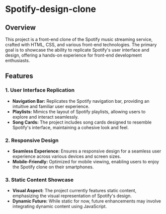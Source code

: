 # Spotify-design-clone

## Overview

This project is a front-end clone of the Spotify music streaming service, crafted with HTML, CSS, and various front-end technologies. The primary goal is to showcase the ability to replicate Spotify's user interface and design, offering a hands-on experience for front-end development enthusiasts.

## Features

### 1. User Interface Replication

- **Navigation Bar:** Replicates the Spotify navigation bar, providing an intuitive and familiar user experience.
- **Playlists:** Mimics the layout of Spotify playlists, allowing users to explore and interact seamlessly.
- **Song Cards:** The project includes song cards designed to resemble Spotify's interface, maintaining a cohesive look and feel.

### 2. Responsive Design

- **Seamless Experience:** Ensures a responsive design for a seamless user experience across various devices and screen sizes.
- **Mobile-Friendly:** Optimized for mobile viewing, enabling users to enjoy the Spotify clone on their smartphones.

### 3. Static Content Showcase

- **Visual Aspect:** The project currently features static content, emphasizing the visual representation of Spotify's design.
- **Dynamic Future:** While static for now, future enhancements may involve integrating dynamic content using JavaScript.
